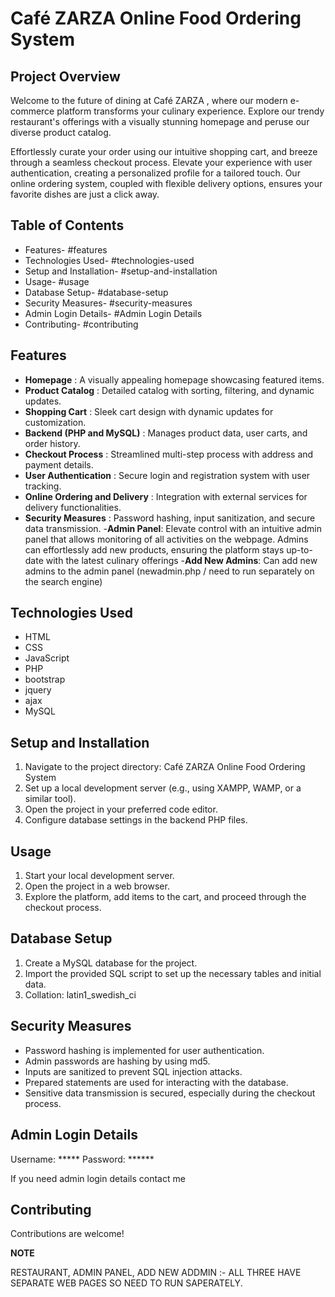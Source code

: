 # ************Café ZARZA Online Food Ordering System************



## Project Overview

Welcome to the future of dining at Café ZARZA , where our modern e-commerce platform transforms your culinary experience. Explore our trendy restaurant's offerings with a visually stunning homepage and peruse our diverse product catalog.

Effortlessly curate your order using our intuitive shopping cart, and breeze through a seamless checkout process. Elevate your experience with user authentication, creating a personalized profile for a tailored touch. Our online ordering system, coupled with flexible delivery options, ensures your favorite dishes are just a click away.


## Table of Contents

- Features- #features
- Technologies Used- #technologies-used
- Setup and Installation- #setup-and-installation
- Usage- #usage
- Database Setup- #database-setup
- Security Measures- #security-measures
- Admin Login Details- #Admin Login Details
- Contributing- #contributing


## Features

- **Homepage** : A visually appealing homepage showcasing featured items.
- **Product Catalog** : Detailed catalog with sorting, filtering, and dynamic updates.
- **Shopping Cart** : Sleek cart design with dynamic updates for customization.
- **Backend (PHP and MySQL)** : Manages product data, user carts, and order history.
- **Checkout Process** : Streamlined multi-step process with address and payment details.
- **User Authentication** : Secure login and registration system with user tracking.
- **Online Ordering and Delivery** : Integration with external services for delivery functionalities.
- **Security Measures** : Password hashing, input sanitization, and secure data 
transmission.
-**Admin Panel**: Elevate control with an intuitive admin panel that allows monitoring of all activities on the webpage. Admins can effortlessly add new products, ensuring the platform stays up-to-date with the latest culinary offerings
-**Add New Admins**: Can add new admins to the admin panel (newadmin.php / need to run separately on the search engine) 


## Technologies Used

- HTML
- CSS
- JavaScript
- PHP
- bootstrap
- jquery
- ajax
- MySQL


## Setup and Installation

1. Navigate to the project directory: Café ZARZA Online Food Ordering System
2. Set up a local development server (e.g., using XAMPP, WAMP, or a similar tool).
3. Open the project in your preferred code editor.
4. Configure database settings in the backend PHP files.


## Usage

1. Start your local development server.
2. Open the project in a web browser.
3. Explore the platform, add items to the cart, and proceed through the checkout process.


## Database Setup

1. Create a MySQL database for the project.
2. Import the provided SQL script to set up the necessary tables and initial data.
3. Collation: latin1_swedish_ci


## Security Measures

- Password hashing is implemented for user authentication.
- Admin passwords are hashing by using md5.
- Inputs are sanitized to prevent SQL injection attacks.
- Prepared statements are used for interacting with the database.
- Sensitive data transmission is secured, especially during the checkout process.


## Admin Login Details

Username: *****
Password: ******

If you need admin login details contact me


## Contributing

Contributions are welcome!




**********NOTE**********

RESTAURANT, ADMIN PANEL, ADD NEW ADDMIN :- ALL THREE HAVE SEPARATE WEB PAGES SO NEED TO RUN SAPERATELY. 
